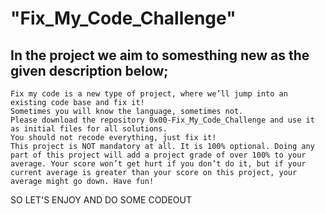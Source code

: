 # "Fix_My_Code_Challenge"
## In the project we aim to somesthing new as the given description below;

```
Fix my code is a new type of project, where we’ll jump into an existing code base and fix it!
Sometimes you will know the language, sometimes not.
Please download the repository 0x00-Fix_My_Code_Challenge and use it as initial files for all solutions.
You should not recode everything, just fix it!
This project is NOT mandatory at all. It is 100% optional. Doing any part of this project will add a project grade of over 100% to your average. Your score won’t get hurt if you don’t do it, but if your current average is greater than your score on this project, your average might go down. Have fun!
```

SO LET'S ENJOY AND DO SOME CODEOUT
